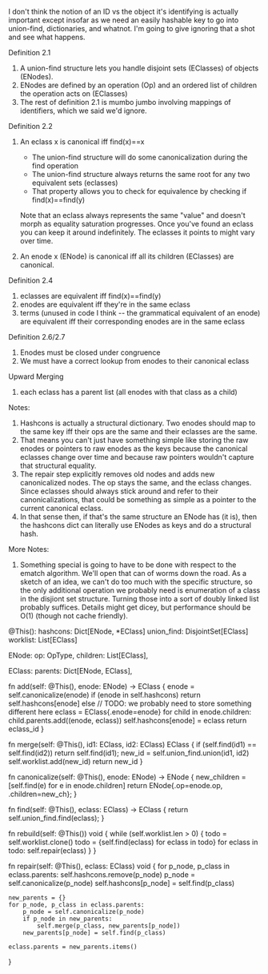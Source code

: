 I don't think the notion of an ID vs the object it's identifying is actually important except insofar as we need an easily hashable key to go into union-find, dictionaries, and whatnot. I'm going to give ignoring that a shot and see what happens.

Definition 2.1
1. A union-find structure lets you handle disjoint sets (EClasses) of objects (ENodes).
2. ENodes are defined by an operation (Op) and an ordered list of children the operation acts on (EClasses)
3. The rest of definition 2.1 is mumbo jumbo involving mappings of identifiers, which we said we'd ignore.

Definition 2.2
1. An eclass x is canonical iff find(x)==x
    - The union-find structure will do some canonicalization
      during the find operation
    - The union-find structure always returns the same root
      for any two equivalent sets (eclasses)
    - That property allows you to check for equivalence by
      checking if find(x)==find(y)

   Note that an eclass always represents the same "value" and
   doesn't morph as equality saturation progresses. Once you've
   found an eclass you can keep it around indefinitely. The
   eclasses it points to might vary over time.
2. An enode x (ENode) is canonical iff all its children (EClasses)
   are canonical.

Definition 2.4
1. eclasses are equivalent iff find(x)==find(y)
2. enodes are equivalent iff they're in the same eclass
3. terms (unused in code I think -- the grammatical equivalent of an enode)
   are equivalent iff their corresponding enodes are in the same eclass

Definition 2.6/2.7
1. Enodes must be closed under congruence
2. We must have a correct lookup from enodes to their canonical eclass

Upward Merging
1. each eclass has a parent list (all enodes with that class as a child)

Notes:
1. Hashcons is actually a structural dictionary. Two enodes should map to
   the same key iff their ops are the same and their eclasses are the same.
2. That means you can't just have something simple like storing the raw enodes
   or pointers to raw enodes as the keys because the canonical eclasses
   change over time and because raw pointers wouldn't capture that structural
   equality.
3. The repair step explicitly removes old nodes and adds new canonicalized
   nodes. The op stays the same, and the eclass changes. Since eclasses should
   always stick around and refer to their canonicalizations, that could be
   something as simple as a pointer to the current canonical eclass.
4. In that sense then, if that's the same structure an ENode has (it is), then
   the hashcons dict can literally use ENodes as keys and do a structural hash.

More Notes:
1. Something special is going to have to be done with respect to the ematch algorithm.
   We'll open that can of worms down the road. As a sketch of an idea, we can't do too
   much with the specific structure, so the only additional operation we probably need
   is enumeration of a class in the disjiont set structure. Turning those into a sort
   of doubly linked list probably suffices. Details might get dicey, but performance
   should be O(1) (though not cache friendly).

@This():
    hashcons: Dict[ENode, \*EClass]
    union_find: DisjointSet[EClass]
    worklist: List[EClass]

ENode:
  op: OpType,
  children: List[EClass],

EClass:
  parents: Dict[ENode, EClass],

fn add(self: @This(), enode: ENode) -> EClass {
    enode = self.canonicalize(enode)
    if (enode in self.hashcons)
        return self.hashcons[enode]
    else
        // TODO: we probably need to store something different here
        eclass = EClass{.enode=enode}
        for child in enode.children:
            child.parents.add((enode, eclass))
        self.hashcons[enode] = eclass
        return eclass_id
}

fn merge(self: @This(), id1: EClass, id2: EClass) EClass {
    if (self.find(id1) == self.find(id2))
        return self.find(id1);
    new_id = self.union_find.union(id1, id2)
    self.worklist.add(new_id)
    return new_id
}

fn canonicalize(self: @This(), enode: ENode) -> ENode {
    new_children = [self.find(e) for e in enode.children]
    return ENode{.op=enode.op, .children=new_ch};
}

fn find(self: @This(), eclass: EClass) -> EClass {
    return self.union_find.find(eclass);
}

fn rebuild(self: @This()) void {
    while (self.worklist.len > 0) {
        todo = self.worklist.clone()
        todo = {self.find(eclass) for eclass in todo}
        for eclass in todo:
            self.repair(eclass)
    }
}

fn repair(self: @This(), eclass: EClass) void {
    for p_node, p_class in eclass.parents:
        self.hashcons.remove(p_node)
        p_node = self.canonicalize(p_node)
        self.hashcons[p_node] = self.find(p_class)

    new_parents = {}
    for p_node, p_class in eclass.parents:
        p_node = self.canonicalize(p_node)
        if p_node in new_parents:
            self.merge(p_class, new_parents[p_node])
        new_parents[p_node] = self.find(p_class)

    eclass.parents = new_parents.items()
}
